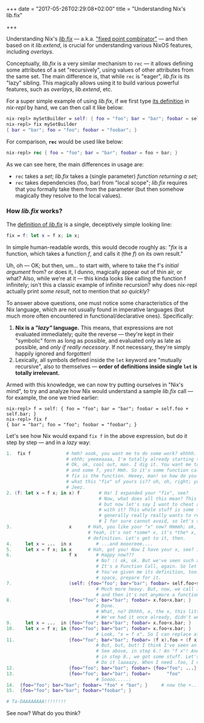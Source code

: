 +++
date = "2017-05-26T02:29:08+02:00"
title = "Understanding Nix's lib.fix"

+++

Understanding Nix's [*lib.fix*](https://github.com/NixOS/nixpkgs/blob/dd2b1744ba36ab8d5b352cdac9c98a5e1eb71e8f/lib/trivial.nix#L63) — a.k.a. ["fixed point combinator"](https://en.wikipedia.org/wiki/Fixed-point_combinator) — and then based on it *lib.extend*, is crucial for understanding various NixOS features, including *overlays*.

Conceptually, *lib.fix* is a very similar mechanism to `rec` — it allows defining some attributes of a set "recursively", using values of other attributes from the same set. The main difference is, that while `rec` is "eager", *lib.fix* is its "lazy" sibling. This magically allows using it to build various powerful features, such as *overlays*, *lib.extend*, etc.

For a super simple example of using *lib.fix*, if we first type [its definition](https://github.com/NixOS/nixpkgs/blob/dd2b1744ba36ab8d5b352cdac9c98a5e1eb71e8f/lib/trivial.nix#L63) in *nix-repl* by hand, we can then call it like below:
```nix
nix-repl> mySetBuilder = self: { foo = "foo"; bar = "bar"; foobar = self.foo + self.bar; }
nix-repl> fix mySetBuilder
{ bar = "bar"; foo = "foo"; foobar = "foobar"; }
```

For comparison, **`rec`** would be used like below:
```nix
nix-repl> rec { foo = "foo"; bar = "bar"; foobar = foo + bar; }
```

As we can see here, the main differences in usage are:
  - `rec` takes a *set*; *lib.fix* takes a (single parameter) *function returning a set*;
  - `rec` takes dependencies (foo, bar) from "local scope"; *lib.fix* requires that you formally take them from the parameter (but then somehow magically they resolve to the local values).

### How *lib.fix* works?

The [definition of *lib.fix*](https://github.com/NixOS/nixpkgs/blob/dd2b1744ba36ab8d5b352cdac9c98a5e1eb71e8f/lib/trivial.nix#L63) is a single, deceiptively simple looking line:
```nix
fix = f: let x = f x; in x;
```
In simple human-readable words, this would decode roughly as: "*fix* is a function, which takes a function *f*, and calls it (the *f*) on its own result."

Uh, oh — OK; but then, um... to start with, where to take the f's *initial argument* from? or does it, I dunno, magically appear out of thin air, or what? Also, while we're at it — this kinda looks like calling the function f infinitely; isn't this a classic example of infinite recursion? why does nix-repl actually print *some result*, not to mention that *so quickly*?

To answer above questions, one must notice some characteristics of the Nix language, which are not usually found in imperative languages (but much more often encountered in functional/declarative ones). Specifically:

  1. **Nix is a *"lazy"* language.** This means, that expressions are not evaluated immediately; quite the reverse — they're kept in their "symbolic" form as long as possible, and evaluated only as late as possible, and *only if really necessary*. If not necessary, they're simply happily ignored and forgotten!
  2. Lexically, all symbols defined inside the `let` keyword are "mutually recursive", also to themselves — **order of definitions inside single `let` is totally irrelevant.**

Armed with this knowledge, we can now try putting ourselves in "Nix's mind", to try and analyze how Nix would understand a sample *lib.fix* call &mdash; for example, the one we tried earlier:
```
nix-repl> f = self: { foo = "foo"; bar = "bar"; foobar = self.foo + self.bar; }
nix-repl> fix f
{ bar = "bar"; foo = "foo"; foobar = "foobar"; }
```

Let's see how Nix would expand `fix f` in the above expression, but do it step by step &mdash; and in a *lazy* way:
```nix
1.  fix f             # hmh? oook, you want me to do some work? ehhhh. Ooook, ok; now, now, don't push me,
                      # ehhh; yeeeeaaaa, I'm totally already starting to get to the work. Ok? ok??? gosh.
                      # Ok, ok, cool out, man. I dig it. You want me to analyze it. I see it, it's some fix
                      # and some f, yes? Hmh. So it's some function call, that's what my parser tells me.
                      # fix is the function. Heeey, man! so how do you want me to work on it, if I don't know
                      # what this "fix" of yours is?? uh, oh, right; you've given me it earlier, ok, ok.
                      # Jeez.
2. (f: let x = f x; in x) f       # Ha! I expanded your "fix", see?
                                  # Now, what does all this mean? This function totally does some stuff;
                                  # but now let's say I want to cheat and not do any work; can I get away
                                  # with it? This whole stuff is some function call; but the function inside
                                  # generally really really wants to return to me some "x". That's one thing
                                  # I for sure cannot avoid, so let's start with it.
3.                     x      # Hah, you like your "x" now? Hmmmh; ok, you want me to explain this "x".
                              # Yeah, it's not *some* x, it's *the* x, of which we have a very precise
                              # definition. Let's get to it, then.
4.     let x = ...  in x         # ...and moooreee....
5.     let x = f x; in x      # Hah, got you! Now I have your x, see? it's just "f x"! Eat it!!!
6.                     f x       # Happy now???
                                 # No? :( ok, ok. But we've seen such a thing already, didn't we?
                                 # It's a Function Call, again. So let's expand the "f" function.
                                 # You've given me its definition, too. Kinda heavy, so it will take more
                                 # space, prepare for it.
7.                     (self: {foo="foo"; bar="bar"; foobar= self.foo+self.bar; }) x
                                 # Much more heavy. But, now, we call it with "x", so "self" becomes "x",
                                 # and then it's not anymore a function, just a set.
8.                     {foo="foo"; bar="bar"; foobar= x.foo+x.bar; }
                                 # Done.
                                 # What, no? Ohhhh, x, the x, this little fella again. Ooook.
                                 # We've had it once already, didn't we. Let's go get it back again.
9.     let x = ...  in {foo="foo"; bar="bar"; foobar= x.foo+x.bar; }
10.    let x = f x; in {foo="foo"; bar="bar"; foobar= x.foo+x.bar; }
                                 # Look, "x = f x". So I can replace all "x" with "f x"!
11.                    {foo="foo"; bar="bar"; foobar= (f x).foo + (f x).bar; }
                                 # But, but, but! I think I've seen an "f x" already. Ha, yes, I did!
                                 # See above, in step 6.! An "f x"! And then we expanded it a bit, and
                                 # in step 8., we got some stuff. Let's take it here. But only what I need!
                                 # Do it laaaazy. When I need .foo, I need *only* foo!
12.                    {foo="foo"; bar="bar"; foobar= {foo="foo"; ...}.foo + {...; bar="bar"; ...}.bar; }
13.                    {foo="foo"; bar="bar"; foobar=      "foo"           +           "bar"          ; }
                                 # Soooo.....:
14.  {foo="foo"; bar="bar"; foobar= "foo" + "bar"; }     # now the +...
15.  {foo="foo"; bar="bar"; foobar="foobar"; }

# Ta-DAAAAAAAA!!!!!!!!
```

See now? What do you think?
